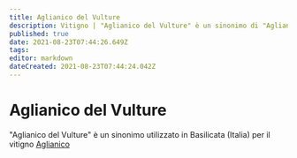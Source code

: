 ```yaml
---
title: Aglianico del Vulture
description: Vitigno | "Aglianico del Vulture" è un sinonimo di "Aglianico"
published: true
date: 2021-08-23T07:44:26.649Z
tags: 
editor: markdown
dateCreated: 2021-08-23T07:44:24.042Z
---
```


# Aglianico del Vulture

"Aglianico del Vulture" è un sinonimo utilizzato in Basilicata (Italia) per il vitigno [Aglianico](/vitigni/Italia/aglianico)